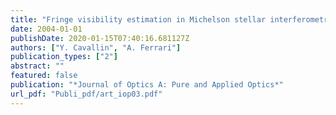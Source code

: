 ```yaml
---
title: "Fringe visibility estimation in Michelson stellar interferometry: asymptotic performances"
date: 2004-01-01
publishDate: 2020-01-15T07:40:16.681127Z
authors: ["Y. Cavallin", "A. Ferrari"]
publication_types: ["2"]
abstract: ""
featured: false
publication: "*Journal of Optics A: Pure and Applied Optics*"
url_pdf: "Publi_pdf/art_iop03.pdf"
---
```


